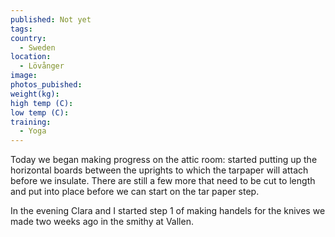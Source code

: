 ```yaml
---
published: Not yet
tags:
country:
  - Sweden
location:
  - Lövånger
image:
photos_pubished:
weight(kg):
high temp (C):
low temp (C):
training:
  - Yoga
---
```

Today we began making progress on the attic room: started putting up the horizontal boards between the uprights to which the tarpaper will attach before we insulate. There are still a few more that need to be cut to length and put into place before we can start on the tar paper step.

In the evening Clara and I started step 1 of making handels for the knives we made two weeks ago in the smithy at Vallen.